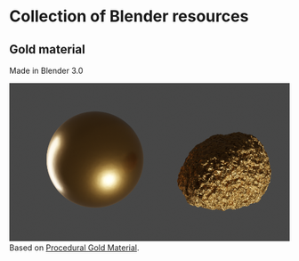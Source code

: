 # Collection of Blender resources

## Gold material  
Made in Blender 3.0  

![This is an image](/Gold_material.png)  
Based on [Procedural Gold Material](https://www.youtube.com/watch?v=XXZtuPVTU6o).
